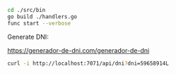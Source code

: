 ``` bash
cd ./src/bin
go build ./handlers.go
func start --verbose
```

Generate DNI:

https://generador-de-dni.com/generador-de-dni

``` bash
curl -i http://localhost:7071/api/dni?dni=59658914L
```